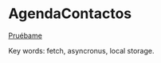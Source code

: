 # AgendaContactos
[Pruébame](mis-contactos-agenda.netlify.app)

Key words: fetch, asyncronus, local storage.